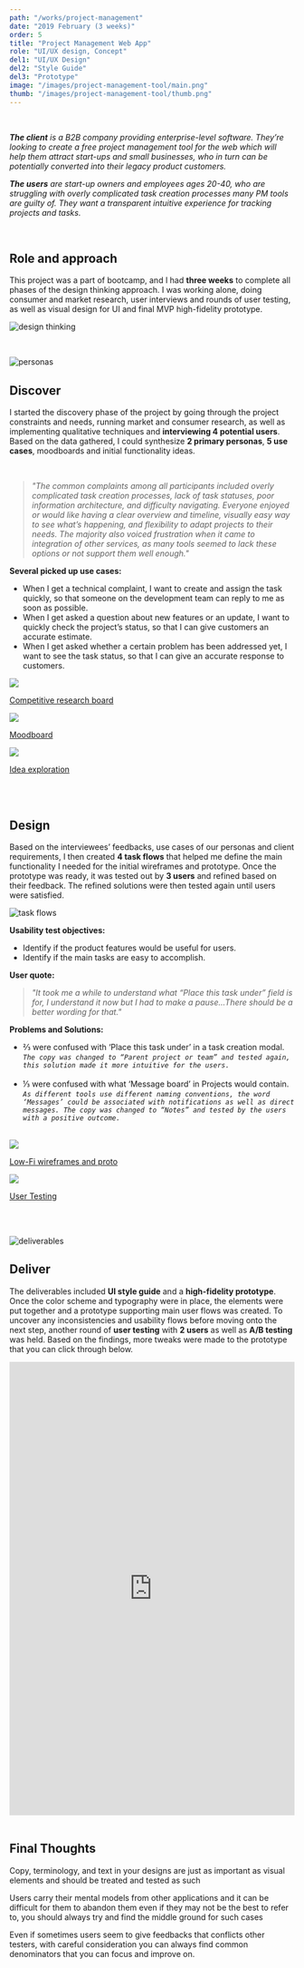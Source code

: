 ```yaml
---
path: "/works/project-management"
date: "2019 February (3 weeks)"
order: 5
title: "Project Management Web App"
role: "UI/UX design, Concept"
del1: "UI/UX Design"
del2: "Style Guide"
del3: "Prototype"
image: "/images/project-management-tool/main.png"
thumb: "/images/project-management-tool/thumb.png"
---
```


[design-thinking]: /images/project-management-tool/design-thinking.png "Design thinking"
[personas]: /images/project-management-tool/personas.png "Personas"
[taskflows]: /images/project-management-tool/taskflows.png "Task flows"
[deliverables]: /images/project-management-tool/final.png "Deliverables"

<br />
<div class="Works__block Container-slim">

_**The client** is a B2B company  providing enterprise-level software. They’re looking to create a free project management tool for the web which will help them attract start-ups and small businesses, who in turn can be potentially converted into their legacy product customers._

_**The users** are start-up owners and employees ages 20-40, who are struggling with overly complicated task creation processes many PM tools are guilty of. They want a transparent intuitive experience for tracking projects and tasks._

</div>
<br />
<div class="Container-slim">

## Role and approach
This project was a part of bootcamp, and I had **three weeks** to complete all phases of the design thinking approach. I was working alone, doing consumer and market research, user interviews and rounds of user testing, as well as visual design for UI and final MVP high-fidelity prototype.

![design thinking][design-thinking]

</div>
<br />
<!-- two col layout -->
<div class="Works__grid__half Container__overflow">
<!-- image -->
<div class="Works__main__img">

![personas][personas]

</div><!-- image end -->
<!-- text -->
<div class="Works__main__txt self-center">

## Discover
I started the discovery phase of the project by going through the project constraints and needs, running market and consumer research, as well as implementing qualitative techniques and **interviewing 4 potential users**. Based on the data gathered, I could synthesize **2 primary personas**, **5 use cases**, moodboards and initial functionality ideas.

</div><!-- text end -->
<!-- text -->
<div class="Works__main__txt">
<br/>

>_"The common complaints among all participants included overly complicated task creation processes, lack of task statuses, poor information architecture, and difficulty navigating. Everyone enjoyed or would like having a clear overview and timeline, visually easy way to see what’s happening, and flexibility to adapt projects to their needs. The majority also voiced frustration when it came to integration of other services, as many tools seemed to lack these options or not support them well enough."_

</div><!-- text end -->
<!-- text -->
<div class="Works__main__txt">

**Several picked up use cases:**
- When I get a technical complaint, I want to create and assign the task quickly, so that someone on the development team can reply to me as soon as possible.
- When I get asked a question about new features or an update, I want to quickly check the project’s status, so that I can give customers an accurate estimate.
- When I get asked whether a certain problem has been addressed yet, I want to see the task status, so that I can give an accurate response to customers.

</div><!-- text end -->
</div><!-- two col layout end -->
<!-- two col layout -->
<div class="Works__grid__third Container__overflow">
  <a href="" class="Works__modalImg" onClick="openImg('/images/project-management-tool/competitor-research.png')">
    <img src="/images/project-management-tool/competitor-research.png" />
    <p>Competitive research board</p>
  </a>
  <a href="" class="Works__modalImg" onClick="openImg('/images/project-management-tool/moodboard.png')">
    <img src="/images/project-management-tool/moodboard.png" />
    <p>Moodboard</p>
  </a>
  <a href="" class="Works__modalImg" onClick="openImg('/images/project-management-tool/idea-exploration.jpg')">
    <img src="/images/project-management-tool/idea-exploration.jpg" />
    <p>Idea exploration</p>
  </a>
</div>
<br />
<br />
<!-- two col layout -->
<div class="Works__grid__half Container__overflow">
<!-- text -->
<div class="Works__main__txt">

## Design
Based on the interviewees’ feedbacks, use cases of our personas and client requirements, I then created **4 task flows** that helped me define the main functionality I needed for the initial wireframes and prototype. Once the prototype was ready, it was tested out by **3 users** and refined based on their feedback. The refined solutions were then tested again until users were satisfied.

</div><!-- text end -->
<!-- img -->
<div class="Works__main__img">

![task flows][taskflows]

</div><!-- img end -->
<!-- text -->
<div class="Works__main__txt">

**Usability test objectives:**
- Identify if the product features would be useful for users.
- Identify if the main tasks are easy to accomplish.

**User quote:**
>_"It took me a while to understand what “Place this task under” field is for, I understand it now but I had to make a pause...There should be a better wording for that."_

</div><!-- text end -->
<!-- text -->
<div class="Works__main__txt">

**Problems and Solutions:**
- ⅔ were confused with ‘Place this task under’ in a task creation modal.
_`The copy was changed to “Parent project or team” and tested again, this solution made it more intuitive for the users.`_
<br><br>
- ⅓ were confused with what ‘Message board’ in Projects would contain. 
_`As different tools use different naming conventions, the word ‘Messages’ could be associated with notifications as well as direct messages. The copy was changed to “Notes” and tested by the users with a positive outcome.`_

<br/>

</div><!-- text end -->
<a href="" class="Works__modalImg" onClick="openImg('/images/project-management-tool/wireframes.png')">
  <img src="/images/project-management-tool/wireframes.png" />
  <p>Low-Fi wireframes and proto</p>
</a>
<a href="" class="Works__modalImg" onClick="openImg('/images/project-management-tool/tester.jpg')">
  <img src="/images/project-management-tool/tester.jpg" />
  <p>User Testing</p>
</a>
</div><!-- two col layout end -->
<br />
<br />
<!-- two col layout -->
<div class="Works__grid__half Container__overflow">
<!-- img -->
<div class="Works__main__img">

![deliverables][deliverables]

</div><!-- img end -->
<!-- text -->
<div class="Works__main__txt">

## Deliver
The deliverables included **UI style guide** and a **high-fidelity prototype**. Once the color scheme and typography were in place, the elements were put together and a prototype supporting main user flows was created. To uncover any inconsistencies and usability flows before moving onto the next step, another round of **user testing** with **2 users** as well as **A/B testing** was held. Based on the findings, more tweaks were made to the prototype that you can click through below.

</div><!-- text end -->
</div><!-- two col layout end -->
<div class="Container__overflow">
<iframe style="border: none;" width="100%" height="800px" src="https://www.figma.com/embed?embed_host=share&url=https%3A%2F%2Fwww.figma.com%2Fproto%2FgRuaaXzRHd02H5zUpxtUlk%2FPM-web-app-UX%3Fnode-id%3D68%253A69%26viewport%3D138%252C332%252C0.112682%26scaling%3Dscale-down" allowfullscreen></iframe>
</div>
<br />
<div class="Container-slim">

## Final Thoughts

Copy, terminology, and text in your designs are just as important as visual elements and should be treated and tested as such

Users carry their mental models from other applications and it can be difficult for them to abandon them even if they may not be the best to refer to, you should always try and find the middle ground for such cases

Even if sometimes users seem to give feedbacks that conflicts other testers, with careful consideration you can always find common denominators that you can focus and improve on.

</div>
